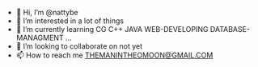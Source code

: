 - 👋 Hi, I’m @nattybe
- 👀 I’m interested in a lot of things
- 🌱 I’m currently learning CG C++ JAVA WEB-DEVELOPING DATABASE-MANAGMENT ...
- 💞️ I’m looking to collaborate on not yet
- 📫 How to reach me THEMANINTHEOMOON@GMAIL.COM

<!---
nattybe/nattybe is a ✨ special ✨ repository because its `README.md` (this file) appears on your GitHub profile.
You can click the Preview link to take a look at your changes.
--->
